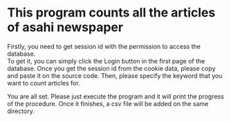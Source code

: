 # This program counts all the articles of asahi newspaper

Firstly, you need to get session id with the permission to access the database.  
To get it, you can simply click the Login button in the first page of the database.
Once you get the session id from the cookie data, please copy and paste it on the source code.
Then, please specify the keyword that you want to count articles for.

You are all set. Please just execute the program and it will print the progress of the procedure. Once it finishes, a csv file will be added on the same directory.
